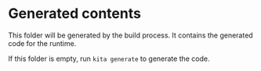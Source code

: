 # Generated contents

This folder will be generated by the build process. It contains the generated code for the runtime.

If this folder is empty, run `kita generate` to generate the code.